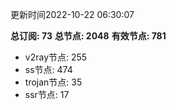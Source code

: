 更新时间2022-10-22 06:30:07

**总订阅: 73**
**总节点: 2048**
**有效节点: 781**
- v2ray节点: 255
- ss节点: 474
- trojan节点: 35
- ssr节点: 17
